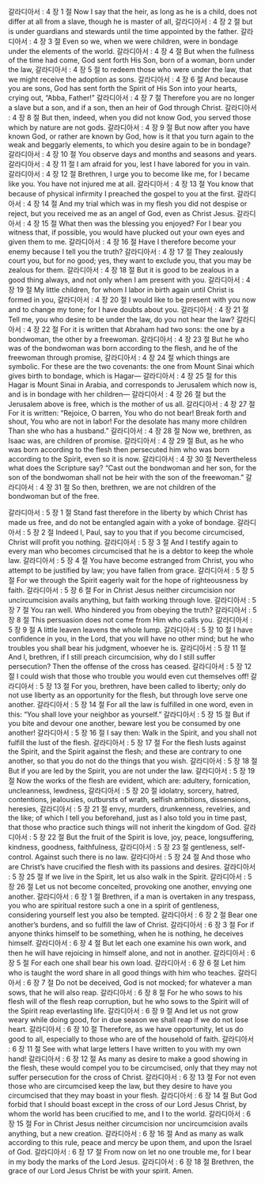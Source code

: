
갈라디아서 : 4 장 1 절 Now I say that the heir, as long as he is a child, does not differ at all from a slave, though he is master of all,
갈라디아서 : 4 장 2 절 but is under guardians and stewards until the time appointed by the father.
갈라디아서 : 4 장 3 절 Even so we, when we were children, were in bondage under the elements of the world.
갈라디아서 : 4 장 4 절 But when the fullness of the time had come, God sent forth His Son, born  of a woman, born under the law,
갈라디아서 : 4 장 5 절 to redeem those who were under the law, that we might receive the adoption as sons.
갈라디아서 : 4 장 6 절 And because you are sons, God has sent forth the Spirit of His Son into your hearts, crying out, “Abba, Father!”
갈라디아서 : 4 장 7 절 Therefore you are no longer a slave but a son, and if a son, then an heir of God through Christ.
갈라디아서 : 4 장 8 절 But then, indeed, when you did not know God, you served those which by nature are not gods.
갈라디아서 : 4 장 9 절 But now after you have known God, or rather are known by God, how is it that you turn again to the weak and beggarly elements, to which you desire again to be in bondage?
갈라디아서 : 4 장 10 절 You observe days and months and seasons and years.
갈라디아서 : 4 장 11 절 I am afraid for you, lest I have labored for you in vain.
갈라디아서 : 4 장 12 절 Brethren, I urge you to become like me, for I became like you. You have not injured me at all.
갈라디아서 : 4 장 13 절 You know that because of physical infirmity I preached the gospel to you at the first.
갈라디아서 : 4 장 14 절 And my trial which was in my flesh you did not despise or reject, but you received me as an angel of God, even as Christ Jesus.
갈라디아서 : 4 장 15 절 What then was the blessing you enjoyed? For I bear you witness that, if possible, you would have plucked out your own eyes and given them to me.
갈라디아서 : 4 장 16 절 Have I therefore become your enemy because I tell you the truth?
갈라디아서 : 4 장 17 절 They zealously court you, but for no good; yes, they want to exclude you, that you may be zealous for them.
갈라디아서 : 4 장 18 절 But it is good to be zealous in a good thing always, and not only when I am present with you.
갈라디아서 : 4 장 19 절 My little children, for whom I labor in birth again until Christ is formed in you,
갈라디아서 : 4 장 20 절 I would like to be present with you now and to change my tone; for I have doubts about you.
갈라디아서 : 4 장 21 절 Tell me, you who desire to be under the law, do you not hear the law?
갈라디아서 : 4 장 22 절 For it is written that Abraham had two sons: the one by a bondwoman, the other by a freewoman.
갈라디아서 : 4 장 23 절 But he who was of the bondwoman was born according to the flesh, and he of the freewoman through promise,
갈라디아서 : 4 장 24 절 which things are symbolic. For these are the two covenants: the one from Mount Sinai which gives birth to bondage, which is Hagar—
갈라디아서 : 4 장 25 절 for this Hagar is Mount Sinai in Arabia, and corresponds to Jerusalem which now is, and is in bondage with her children—
갈라디아서 : 4 장 26 절 but the Jerusalem above is free, which is the mother of us all.
갈라디아서 : 4 장 27 절 For it is written: “Rejoice, O barren, You who do not bear! Break forth and shout, You who are not in labor! For the desolate has many more children Than she who has a husband.”
갈라디아서 : 4 장 28 절 Now we, brethren, as Isaac was, are children of promise.
갈라디아서 : 4 장 29 절 But, as he who was born according to the flesh then persecuted him who was born according to the Spirit, even so it is now.
갈라디아서 : 4 장 30 절 Nevertheless what does the Scripture say? “Cast out the bondwoman and her son, for the son of the bondwoman shall not be heir with the son of the freewoman.”
갈라디아서 : 4 장 31 절 So then, brethren, we are not children of the bondwoman but of the free.


갈라디아서 : 5 장 1 절 Stand fast therefore in the liberty by which Christ has made us free, and do not be entangled again with a yoke of bondage.
갈라디아서 : 5 장 2 절 Indeed I, Paul, say to you that if you become circumcised, Christ will profit you nothing.
갈라디아서 : 5 장 3 절 And I testify again to every man who becomes circumcised that he is a debtor to keep the whole law.
갈라디아서 : 5 장 4 절 You have become estranged from Christ, you who attempt to be justified by law; you have fallen from grace.
갈라디아서 : 5 장 5 절 For we through the Spirit eagerly wait for the hope of righteousness by faith.
갈라디아서 : 5 장 6 절 For in Christ Jesus neither circumcision nor uncircumcision avails anything, but faith working through love.
갈라디아서 : 5 장 7 절 You ran well. Who hindered you from obeying the truth?
갈라디아서 : 5 장 8 절 This persuasion does not come from Him who calls you.
갈라디아서 : 5 장 9 절 A little leaven leavens the whole lump.
갈라디아서 : 5 장 10 절 I have confidence in you, in the Lord, that you will have no other mind; but he who troubles you shall bear his judgment, whoever he is.
갈라디아서 : 5 장 11 절 And I, brethren, if I still preach circumcision, why do I still suffer persecution? Then the offense of the cross has ceased.
갈라디아서 : 5 장 12 절 I could wish that those who trouble you would even cut themselves off!
갈라디아서 : 5 장 13 절 For you, brethren, have been called to liberty; only do not use liberty as an opportunity for the flesh, but through love serve one another.
갈라디아서 : 5 장 14 절 For all the law is fulfilled in one word, even in this: “You shall love your neighbor as yourself.”
갈라디아서 : 5 장 15 절 But if you bite and devour one another, beware lest you be consumed by one another!
갈라디아서 : 5 장 16 절 I say then: Walk in the Spirit, and you shall not fulfill the lust of the flesh.
갈라디아서 : 5 장 17 절 For the flesh lusts against the Spirit, and the Spirit against the flesh; and these are contrary to one another, so that you do not do the things that you wish.
갈라디아서 : 5 장 18 절 But if you are led by the Spirit, you are not under the law.
갈라디아서 : 5 장 19 절 Now the works of the flesh are evident, which are: adultery, fornication, uncleanness, lewdness,
갈라디아서 : 5 장 20 절 idolatry, sorcery, hatred, contentions, jealousies, outbursts of wrath, selfish ambitions, dissensions, heresies,
갈라디아서 : 5 장 21 절 envy, murders, drunkenness, revelries, and the like; of which I tell you beforehand, just as I also told you in time past, that those who practice such things will not inherit the kingdom of God.
갈라디아서 : 5 장 22 절 But the fruit of the Spirit is love, joy, peace, longsuffering, kindness, goodness, faithfulness,
갈라디아서 : 5 장 23 절 gentleness, self-control. Against such there is no law.
갈라디아서 : 5 장 24 절 And those who are Christ’s have crucified the flesh with its passions and desires.
갈라디아서 : 5 장 25 절 If we live in the Spirit, let us also walk in the Spirit.
갈라디아서 : 5 장 26 절 Let us not become conceited, provoking one another, envying one another.
갈라디아서 : 6 장 1 절 Brethren, if a man is overtaken in any trespass, you who are spiritual restore such a one in a spirit of gentleness, considering yourself lest you also be tempted.
갈라디아서 : 6 장 2 절 Bear one another’s burdens, and so fulfill the law of Christ.
갈라디아서 : 6 장 3 절 For if anyone thinks himself to be something, when he is nothing, he deceives himself.
갈라디아서 : 6 장 4 절 But let each one examine his own work, and then he will have rejoicing in himself alone, and not in another.
갈라디아서 : 6 장 5 절 For each one shall bear his own load.
갈라디아서 : 6 장 6 절 Let him who is taught the word share in all good things with him who teaches.
갈라디아서 : 6 장 7 절 Do not be deceived, God is not mocked; for whatever a man sows, that he will also reap.
갈라디아서 : 6 장 8 절 For he who sows to his flesh will of the flesh reap corruption, but he who sows to the Spirit will of the Spirit reap everlasting life.
갈라디아서 : 6 장 9 절 And let us not grow weary while doing good, for in due season we shall reap if we do not lose heart.
갈라디아서 : 6 장 10 절 Therefore, as we have opportunity, let us do good to all, especially to those who are of the household of faith.
갈라디아서 : 6 장 11 절 See with what large letters I have written to you with my own hand!
갈라디아서 : 6 장 12 절 As many as desire to make a good showing in the flesh, these would compel you to be circumcised, only that they may not suffer persecution for the cross of Christ.
갈라디아서 : 6 장 13 절 For not even those who are circumcised keep the law, but they desire to have you circumcised that they may boast in your flesh.
갈라디아서 : 6 장 14 절 But God forbid that I should boast except in the cross of our Lord Jesus Christ, by whom the world has been crucified to me, and I to the world.
갈라디아서 : 6 장 15 절 For in Christ Jesus neither circumcision nor uncircumcision avails anything, but a new creation.
갈라디아서 : 6 장 16 절 And as many as walk according to this rule, peace and mercy be upon them, and upon the Israel of God.
갈라디아서 : 6 장 17 절 From now on let no one trouble me, for I bear in my body the marks of the Lord Jesus.
갈라디아서 : 6 장 18 절 Brethren, the grace of our Lord Jesus Christ be with your spirit. Amen.